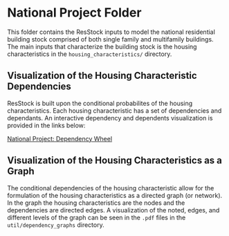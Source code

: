 # National Project Folder

This folder contains the ResStock inputs to model the national residential building stock comprised of both single family and multifamily buildings. The main inputs that characterize the building stock is the housing characteristics in the `housing_characteristics/` directory.  

## Visualization of the Housing Characteristic Dependencies

ResStock is built upon the conditional probabilites of the housing characteristics. Each housing characteristic has a set of dependencies and dependants. An interactive dependency and dependents visualization is provided in the links below:

<a href="https://htmlpreview.github.io/?https://github.com/NREL/ResStock/blob/master/project_national/util/dependency_wheel/dep_wheel.html">National Project: Dependency Wheel</a>

## Visualization of the Housing Characteristics as a Graph

The conditional dependencies of the housing characteristic allow for the formulation of the housing characteristics as a directed graph (or network). In the graph the housing characteristics are the nodes and the dependencies are directed edges. A visualization of the noted, edges, and different levels of the graph can be seen in the `.pdf` files in the `util/dependency_graphs` directory.
